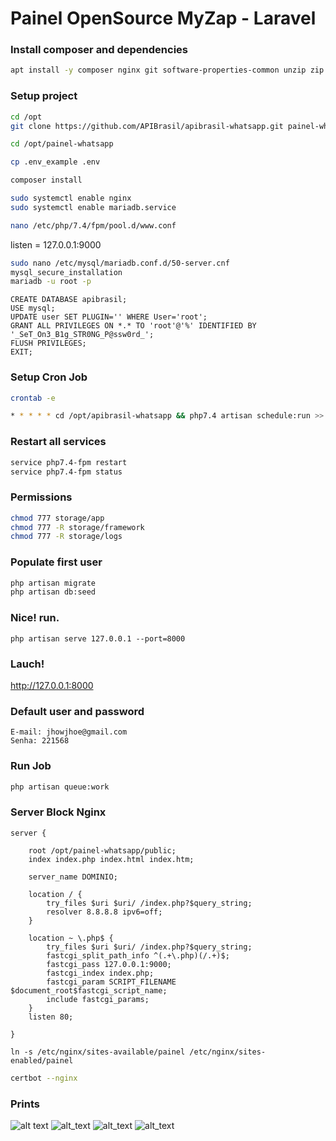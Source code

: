 # Painel OpenSource MyZap - Laravel 

### Install composer and dependencies
```bash
apt install -y composer nginx git software-properties-common unzip zip build-essential zlib1g-dev libncurses5-dev libgdbm-dev libnss3-dev libssl-dev libreadline-dev libffi-dev wget mariadb-server php7.4 php7.4-mbstring php7.4-xmlrpc php7.4-soap php7.4-gd php7.4-xml php7.4-cli php7.4-zip php7.4-bcmath php7.4-tokenizer php7.4-json php-pear php7.4-curl php7.4-intl php7.4-mysqli php7.4-fpm 
```

### Setup project
```bash
cd /opt
git clone https://github.com/APIBrasil/apibrasil-whatsapp.git painel-whatsapp
```

```bash
cd /opt/painel-whatsapp
```

```bash
cp .env_example .env
```

```bash 
composer install
```

```bash 
sudo systemctl enable nginx
sudo systemctl enable mariadb.service
```

```bash
nano /etc/php/7.4/fpm/pool.d/www.conf
```
listen = 127.0.0.1:9000

```bash 
sudo nano /etc/mysql/mariadb.conf.d/50-server.cnf
mysql_secure_installation
mariadb -u root -p
```

```mysql
CREATE DATABASE apibrasil;
USE mysql;
UPDATE user SET PLUGIN='' WHERE User='root';
GRANT ALL PRIVILEGES ON *.* TO 'root'@'%' IDENTIFIED BY '_SeT_On3_B1g_STR0NG_P@ssw0rd_';
FLUSH PRIVILEGES;
EXIT;
```

### Setup Cron Job

```bash
crontab -e

* * * * * cd /opt/apibrasil-whatsapp && php7.4 artisan schedule:run >> /dev/null 2>&1
```

### Restart all services
```bash
service php7.4-fpm restart
service php7.4-fpm status
```

### Permissions
```bash
chmod 777 storage/app
chmod 777 -R storage/framework
chmod 777 -R storage/logs
```

### Populate first user
```bash
php artisan migrate
php artisan db:seed
```

### Nice! run.
```php artisan serve 127.0.0.1 --port=8000```

### Lauch!

http://127.0.0.1:8000

### Default user and password

```
E-mail: jhowjhoe@gmail.com
Senha: 221568
```
### Run Job
```bash
php artisan queue:work
```

### Server Block Nginx
```
server {

    root /opt/painel-whatsapp/public;
    index index.php index.html index.htm;

    server_name DOMINIO;

    location / {
        try_files $uri $uri/ /index.php?$query_string;
        resolver 8.8.8.8 ipv6=off;
    }

    location ~ \.php$ {
        try_files $uri $uri/ /index.php?$query_string;
        fastcgi_split_path_info ^(.+\.php)(/.+)$;
        fastcgi_pass 127.0.0.1:9000;
        fastcgi_index index.php;
        fastcgi_param SCRIPT_FILENAME $document_root$fastcgi_script_name;
        include fastcgi_params;
    }
    listen 80;

}
```

```ln -s /etc/nginx/sites-available/painel /etc/nginx/sites-enabled/painel```

```bash
certbot --nginx
```

### Prints
![alt text](https://i.imgur.com/FgP8CRZ.png "Home")
![alt_text](https://i.imgur.com/zGzWKjg.png "Painel")
![alt_text](https://i.imgur.com/1KYVNUD.png "Criar sessões")
![alt_text](https://i.imgur.com/iBq8atI.png "Gestão de sessões")


